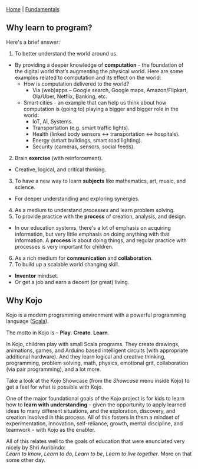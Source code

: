 <div class="nav">
  <a href="../index.html">Home</a> | <a href="../fundamentals-index.html">Fundamentals</a>
</div>

## Why learn to program?

Here's a brief answer:

1. To better understand the world around us.
  * By providing a deeper knowledge of **computation** - the foundation of the digital world that’s augmenting the physical world. Here are some examples related to computation and its effect on the world:
    * How is computation delivered to the world?
      * Via (web)apps – Google search, Google maps, Amazon/Flipkart, Ola/Uber, Netflix, Banking, etc.
    * Smart cities - an example that can help us think about how computation is (going to) playing a bigger and bigger role in the world:
      * IoT, AI, Systems.
      * Transportation (e.g. smart traffic lights).
      * Health (linked body sensors ↔ transportation ↔ hospitals).
      * Energy (smart buildings, smart road lighting).
      * Security (cameras, sensors, social feeds).
2. Brain **exercise** (with reinforcement).
  * Creative, logical, and critical thinking.
3. To have a new way to learn **subjects** like mathematics, art, music, and science.
  * For deeper understanding and exploring synergies.
4. As a medium to understand *processes* and learn problem solving.
5. To provide practice with the **process** of creation, analysis, and design.
  * In our education systems, there's a lot of emphasis on acquiring information, but very little emphasis on doing anything with that information. A **process** is about doing things, and regular practice with processes is very important for children.
6. As a rich medium for **communication** and **collaboration**.
7. To build up a scalable world changing skill.
  * **Inventor** mindset.
  * Or get a job and earn a decent (or great) living.


## Why Kojo
Kojo is a modern programming environment with a powerful programming language ([Scala](http://scala-lang.org)).

The motto in Kojo is – **Play**. **Create**. **Learn**.

In Kojo, children play with small Scala programs. They create drawings, animations, games, and Arduino based intelligent circuits (with appropriate additional hardware). And they learn logical and creative thinking, programming, problem solving, math, physics, emotional grit, collaboration (via pair programming), and a lot more.

Take a look at the Kojo Showcase (from the *Showcase* menu inside Kojo) to get a feel for what is possible with Kojo.

One of the major foundational goals of the Kojo project is for kids to learn how to **learn with understanding** – given the opportunity to apply learned ideas to many different situations, and the exploration, discovery, and creation involved in this process. All of this fosters in them a mindset of experimentation, innovation, self-reliance, growth, mental discipline, and teamwork – with Kojo as the enabler.
      

All of this relates well to the goals of education that were enunciated very nicely by Shri Auribindo:  
*Learn to know*, *Learn to do*, *Learn to be*, *Learn to live together*. More on that some other day.
